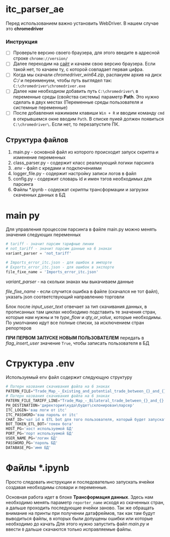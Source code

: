 # itc_parser_ae
Перед использованием важно установить WebDriver. В нашем случае это **chromedriver**

### Инструкция
- [ ] Проверьте версию своего браузера, для этого введите в адресной строке ```chrome://version/```
- [ ] Далее переходим на [сайт](https://googlechromelabs.github.io/chrome-for-testing/#stable) и качаем свою версию браузера. Если такой нет, то качаем ту, с которой совпадает первая цифра.
- [ ] Когда мы скачали *chromedriver_win64.zip*, распакуем архив на диск *C:/* и переименуем, чтобы путь выглядел так: ```C:\chromedriver\chromedriver.exe```
- [ ] Далее нам необходиом добавить путь ```C:\chromedriver\``` в переменные среды (свойства системы) параметр **Path**. Это нужно сделать в двух местах (Переменные среды пользователя и системные переменные)
- [ ] После добавления нажимаем клавиши ```Win + R``` и вводим команду ```cmd``` в открывшемся окне вводим ```Path```. В списке пуией должен появиться ```C:\chromedriver\```. Если нет, то перезапустите ПК.
## Структура файлов
1. main.py - основной файл из которого происходит запуск скрипта и изменение переменных
2. class_parser.py - содержит класс реализующий логики парсинга
3. .env - файл с кредами и подключениями
4. logger_file.py - содержит настройку записи логов в файл
5. config.py - содержит словарь id и имен тэгов необходимых для парсинга
6. Файлы *.ipynb - содержат скрипты трансформации и загрузки скаченных данных в БД


# main py
Для управления процессом парсинга в файле main.py можно менять значения следующих переменных
```python
# tariff - значит парсим тарифные линии
# not_tariff - значит парсим данные на 6 знаках
variant_parser = 'not_tariff'

# Imports_error_itc.json - для ошибок в импорте
# Exports_error_itc.json - для ошибок в экспорте
file_fixe_name = 'Imports_error_itc.json'
```
*variant_parser* - на скольки знаках мы выкачиваем данные

*file_fixe_name* - если случится ошибка в файле (скачался не тот файл), указать json соответствующий направлению торговли

Блок после *input_user_text* отвечает за тип скачивания данных, в прописанных там циклах необходимо подставить те значения стран, которые нам нужны и те 
*type_flow* и *qty_or_value*, которые необходимы. По умолчанию идут все полные списки, за исключением стран репортеров

**ПРИ ПЕРВОМ ЗАПУСКЕ НОВЫМ ПОЛЬЗОВАТЕЛЕМ**
передать в *flag_insert_user* значение ```True```, чтобы записать пользователя в БД

# Структура .env 
Используемый env файл содержит следующую структуру

``` python
# Патерн названия скачивания файла на 6 знаках
PATERN_FILE="Trade_Map_-_Existing_and_potential_trade_between_{}_and_{}.txt"
# Патерн названия скачивания файла на 6 знаках
PATERN_FILE_TARIFF_LINE="Trade_Map_-_Bilateral_trade_between_{}_and_{}.txt"
PH_DESTINATION='директория\куда\будет\склонирован\парсер'
ITC_LOGIN='ваш логи от itc'
ITC_PASSWORD='ваш пароль от itc'
CHAT_ID='чат id в ETL bot для того пользователя, который будет запускать скрипт'
BOT_TOKEN_ETL_BOT='токен бота'
HOST_PG='хост используемой БД'
PORT_PG='порт используемой БД'
USER_NAME_PG='логин БД'
PASSWORD_PG='пароль БД'
DATABASE_PG='имя БД'
```

# Файлы *.ipynb
Просто следовать инструкции и последовательно запускать ячейки создавая необходимы словари и переменные.

Основная работа идет в блоке **Трансформация данных**.
Здесь нам необходимо менять параметр ```reporter_name``` исходя из скаченных стран, а дальше проходить последующие ячейки заново.
Так же обращать внимание на принты при получении датафреймов, так как там будут выводиться файлы, в которых были допущены ошибки или которые необходимо до качать
Для этого нужно запустить файл *main.py* и ввести ```0``` дальше скачаются только исправляемые файлы.


